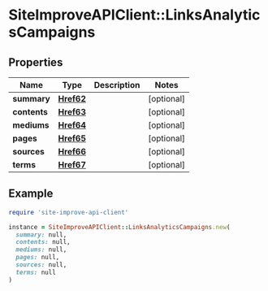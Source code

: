 # SiteImproveAPIClient::LinksAnalyticsCampaigns

## Properties

| Name | Type | Description | Notes |
| ---- | ---- | ----------- | ----- |
| **summary** | [**Href62**](Href62.md) |  | [optional] |
| **contents** | [**Href63**](Href63.md) |  | [optional] |
| **mediums** | [**Href64**](Href64.md) |  | [optional] |
| **pages** | [**Href65**](Href65.md) |  | [optional] |
| **sources** | [**Href66**](Href66.md) |  | [optional] |
| **terms** | [**Href67**](Href67.md) |  | [optional] |

## Example

```ruby
require 'site-improve-api-client'

instance = SiteImproveAPIClient::LinksAnalyticsCampaigns.new(
  summary: null,
  contents: null,
  mediums: null,
  pages: null,
  sources: null,
  terms: null
)
```

